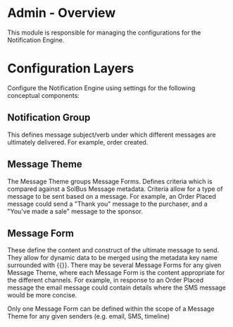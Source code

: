 # Admin - Overview

This module is responsible for managing the configurations for the Notification Engine.

# Configuration Layers

Configure the Notification Engine using settings for the following conceptual components:

## Notification Group

This defines message subject/verb under which different messages are ultimately delivered. For example, order created.

## Message Theme

The Message Theme groups Message Forms.
Defines criteria which is compared against a SolBus Message metadata.
Criteria allow for a type of message to be sent based on a message.
For example, an Order Placed message could send a "Thank you" message to the purchaser, and a "You've made a sale" message to the sponsor.

## Message Form

These define the content and construct of the ultimate message to send.
They allow for dynamic data to be merged using the metadata key name surrounded with {{}}.
There may be several Message Forms for any given Message Theme, where each Message Form is the content appropriate for the different channels.
For example, in response to an Order Placed message the email message could contain details where the SMS message would be more concise.

Only one Message Form can be defined within the scope of a Message Theme for any given senders (e.g. email, SMS, timeline)

